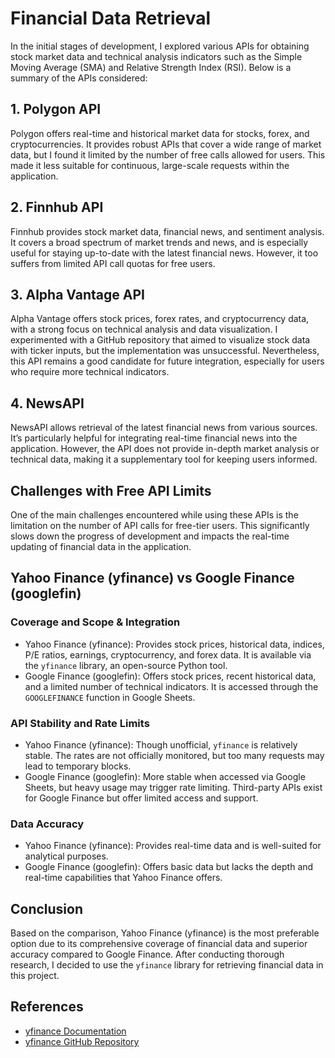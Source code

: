 # Financial Data Retrieval

In the initial stages of development, I explored various APIs for obtaining stock market data and technical analysis indicators such as the Simple Moving Average (SMA) and Relative Strength Index (RSI). Below is a summary of the APIs considered:

## 1. Polygon API

   Polygon offers real-time and historical market data for stocks, forex, and cryptocurrencies. It provides robust APIs that cover a wide range of market data, but I found it limited by the number of free calls allowed for users. This made it less suitable for continuous, large-scale requests within the application.

## 2. Finnhub API

   Finnhub provides stock market data, financial news, and sentiment analysis. It covers a broad spectrum of market trends and news, and is especially useful for staying up-to-date with the latest financial news. However, it too suffers from limited API call quotas for free users.

## 3. Alpha Vantage API

   Alpha Vantage offers stock prices, forex rates, and cryptocurrency data, with a strong focus on technical analysis and data visualization. I experimented with a GitHub repository that aimed to visualize stock data with ticker inputs, but the implementation was unsuccessful. Nevertheless, this API remains a good candidate for future integration, especially for users who require more technical indicators.

## 4. NewsAPI

   NewsAPI allows retrieval of the latest financial news from various sources. It’s particularly helpful for integrating real-time financial news into the application. However, the API does not provide in-depth market analysis or technical data, making it a supplementary tool for keeping users informed.

## Challenges with Free API Limits

   One of the main challenges encountered while using these APIs is the limitation on the number of API calls for free-tier users. This significantly slows down the progress of development and impacts the real-time updating of financial data in the application.

## Yahoo Finance (yfinance) vs Google Finance (googlefin)

### Coverage and Scope & Integration

- Yahoo Finance (yfinance): Provides stock prices, historical data, indices, P/E ratios, earnings, cryptocurrency, and forex data. It is available via the `yfinance` library, an open-source Python tool.
- Google Finance (googlefin): Offers stock prices, recent historical data, and a limited number of technical indicators. It is accessed through the `GOOGLEFINANCE` function in Google Sheets.

### API Stability and Rate Limits

- Yahoo Finance (yfinance): Though unofficial, `yfinance` is relatively stable. The rates are not officially monitored, but too many requests may lead to temporary blocks.
- Google Finance (googlefin): More stable when accessed via Google Sheets, but heavy usage may trigger rate limiting. Third-party APIs exist for Google Finance but offer limited access and support.

### Data Accuracy

- Yahoo Finance (yfinance): Provides real-time data and is well-suited for analytical purposes.
- Google Finance (googlefin): Offers basic data but lacks the depth and real-time capabilities that Yahoo Finance offers.

## Conclusion

Based on the comparison, Yahoo Finance (yfinance) is the most preferable option due to its comprehensive coverage of financial data and superior accuracy compared to Google Finance. After conducting thorough research, I decided to use the `yfinance` library for retrieving financial data in this project.

## References

- [yfinance Documentation](https://python-yahoofinance.readthedocs.io/en/latest/api.html#)
- [yfinance GitHub Repository](https://github.com/ranaroussi/yfinance)
